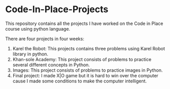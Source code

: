 # Code-In-Place-Projects
This repository contains all the projects I have worked on the Code in Place course using python language.

There are four projects in four weeks: 

1. Karel the Robot: This projects contains three problems using Karel Robot library in python.
2. Khan-sole Academy: This project consists of problems to practice several different concepts in Python.
3. Images: This project consists of problems to practice images in Python.
4. Final project: I made X|O game but it is hard to win over the computer cause I made some conditions to make the computer intelligent.
